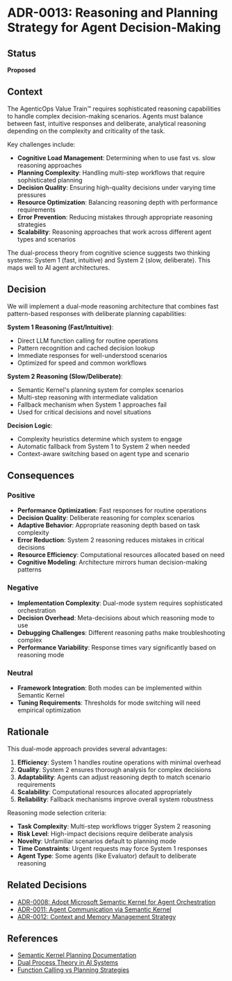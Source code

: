 # ADR-0013: Reasoning and Planning Strategy for Agent Decision-Making

## Status
**Proposed**

## Context
The AgenticOps Value Train™ requires sophisticated reasoning capabilities to handle complex decision-making scenarios. Agents must balance between fast, intuitive responses and deliberate, analytical reasoning depending on the complexity and criticality of the task.

Key challenges include:
- **Cognitive Load Management**: Determining when to use fast vs. slow reasoning approaches
- **Planning Complexity**: Handling multi-step workflows that require sophisticated planning
- **Decision Quality**: Ensuring high-quality decisions under varying time pressures
- **Resource Optimization**: Balancing reasoning depth with performance requirements
- **Error Prevention**: Reducing mistakes through appropriate reasoning strategies
- **Scalability**: Reasoning approaches that work across different agent types and scenarios

The dual-process theory from cognitive science suggests two thinking systems: System 1 (fast, intuitive) and System 2 (slow, deliberate). This maps well to AI agent architectures.

## Decision
We will implement a dual-mode reasoning architecture that combines fast pattern-based responses with deliberate planning capabilities:

**System 1 Reasoning (Fast/Intuitive)**:
- Direct LLM function calling for routine operations
- Pattern recognition and cached decision lookup
- Immediate responses for well-understood scenarios
- Optimized for speed and common workflows

**System 2 Reasoning (Slow/Deliberate)**:
- Semantic Kernel's planning system for complex scenarios
- Multi-step reasoning with intermediate validation
- Fallback mechanism when System 1 approaches fail
- Used for critical decisions and novel situations

**Decision Logic**:
- Complexity heuristics determine which system to engage
- Automatic fallback from System 1 to System 2 when needed
- Context-aware switching based on agent type and scenario

## Consequences

### Positive
- **Performance Optimization**: Fast responses for routine operations
- **Decision Quality**: Deliberate reasoning for complex scenarios
- **Adaptive Behavior**: Appropriate reasoning depth based on task complexity
- **Error Reduction**: System 2 reasoning reduces mistakes in critical decisions
- **Resource Efficiency**: Computational resources allocated based on need
- **Cognitive Modeling**: Architecture mirrors human decision-making patterns

### Negative
- **Implementation Complexity**: Dual-mode system requires sophisticated orchestration
- **Decision Overhead**: Meta-decisions about which reasoning mode to use
- **Debugging Challenges**: Different reasoning paths make troubleshooting complex
- **Performance Variability**: Response times vary significantly based on reasoning mode

### Neutral
- **Framework Integration**: Both modes can be implemented within Semantic Kernel
- **Tuning Requirements**: Thresholds for mode switching will need empirical optimization

## Rationale
This dual-mode approach provides several advantages:

1. **Efficiency**: System 1 handles routine operations with minimal overhead
2. **Quality**: System 2 ensures thorough analysis for complex decisions
3. **Adaptability**: Agents can adjust reasoning depth to match scenario requirements
4. **Scalability**: Computational resources allocated appropriately
5. **Reliability**: Fallback mechanisms improve overall system robustness

Reasoning mode selection criteria:
- **Task Complexity**: Multi-step workflows trigger System 2 reasoning
- **Risk Level**: High-impact decisions require deliberate analysis
- **Novelty**: Unfamiliar scenarios default to planning mode
- **Time Constraints**: Urgent requests may force System 1 responses
- **Agent Type**: Some agents (like Evaluator) default to deliberate reasoning

## Related Decisions
- [ADR-0008: Adopt Microsoft Semantic Kernel for Agent Orchestration](adr-0008-adopt-semantic-kernel-agent-orchestration.md)
- [ADR-0011: Agent Communication via Semantic Kernel](adr-0011-agent-communication-via-semantic-kernel.md)
- [ADR-0012: Context and Memory Management Strategy](adr-0012-context-and-memory-management.md)

## References
- [Semantic Kernel Planning Documentation](https://learn.microsoft.com/en-us/semantic-kernel/concepts/planning/)
- [Dual Process Theory in AI Systems](https://arxiv.org/abs/2010.15927)
- [Function Calling vs Planning Strategies](https://learn.microsoft.com/en-us/semantic-kernel/concepts/function-calling/)